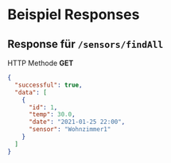 # Beispiel Responses
## Response für `/sensors/findAll`
HTTP Methode **GET**
```json
{
  "successful": true,
  "data": [
    {
      "id": 1,
      "temp": 30.0,
      "date": "2021-01-25 22:00",
      "sensor": "Wohnzimmer1"
    }
  ]
}
```
